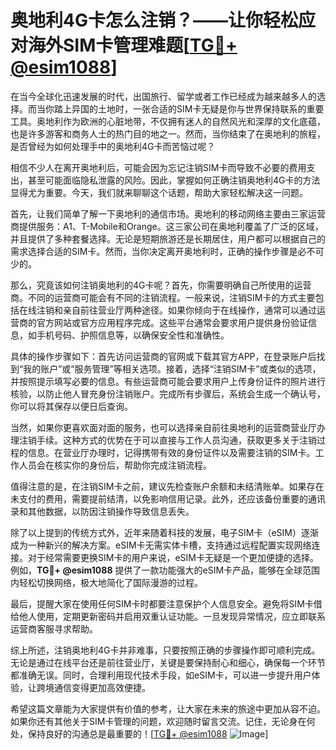 # 奥地利4G卡怎么注销？——让你轻松应对海外SIM卡管理难题[[TG💪+ @esim1088](https://t.me/s/esim1088)]

在当今全球化迅速发展的时代，出国旅行、留学或者工作已经成为越来越多人的选择。而当你踏上异国的土地时，一张合适的SIM卡无疑是你与世界保持联系的重要工具。奥地利作为欧洲的心脏地带，不仅拥有迷人的自然风光和深厚的文化底蕴，也是许多游客和商务人士的热门目的地之一。然而，当你结束了在奥地利的旅程，是否曾经为如何处理手中的奥地利4G卡而苦恼过呢？

相信不少人在离开奥地利后，可能会因为忘记注销SIM卡而导致不必要的费用支出，甚至可能面临隐私泄露的风险。因此，掌握如何正确注销奥地利4G卡的方法显得尤为重要。今天，我们就来聊聊这个话题，帮助大家轻松解决这一问题。

首先，让我们简单了解一下奥地利的通信市场。奥地利的移动网络主要由三家运营商提供服务：A1、T-Mobile和Orange。这三家公司在奥地利覆盖了广泛的区域，并且提供了多种套餐选择。无论是短期旅游还是长期居住，用户都可以根据自己的需求选择合适的SIM卡。然而，当你决定离开奥地利时，正确的操作步骤是必不可少的。

那么，究竟该如何注销奥地利的4G卡呢？首先，你需要明确自己所使用的运营商。不同的运营商可能会有不同的注销流程。一般来说，注销SIM卡的方式主要包括在线注销和亲自前往营业厅两种途径。如果你倾向于在线操作，通常可以通过运营商的官方网站或官方应用程序完成。这些平台通常会要求用户提供身份验证信息，如手机号码、护照信息等，以确保安全性和准确性。

具体的操作步骤如下：首先访问运营商的官网或下载其官方APP，在登录账户后找到“我的账户”或“服务管理”等相关选项。接着，选择“注销SIM卡”或类似的选项，并按照提示填写必要的信息。有些运营商可能会要求用户上传身份证件的照片进行核验，以防止他人冒充身份注销账户。完成所有步骤后，系统会生成一个确认号，你可以将其保存以便日后查询。

当然，如果你更喜欢面对面的服务，也可以选择亲自前往奥地利的运营商营业厅办理注销手续。这种方式的优势在于可以直接与工作人员沟通，获取更多关于注销过程的信息。在营业厅办理时，记得携带有效的身份证件以及需要注销的SIM卡。工作人员会在核实你的身份后，帮助你完成注销流程。

值得注意的是，在注销SIM卡之前，建议先检查账户余额和未结清账单。如果存在未支付的费用，需要提前结清，以免影响信用记录。此外，还应该备份重要的通讯录和其他数据，以防因注销操作导致信息丢失。

除了以上提到的传统方式外，近年来随着科技的发展，电子SIM卡（eSIM）逐渐成为一种新兴的解决方案。eSIM卡无需实体卡槽，支持通过远程配置实现网络连接。对于经常需要更换SIM卡的用户来说，eSIM卡无疑是一个更加便捷的选择。例如，**TG💪+ @esim1088** 提供了一款功能强大的eSIM卡产品，能够在全球范围内轻松切换网络，极大地简化了国际漫游的过程。

最后，提醒大家在使用任何SIM卡时都要注意保护个人信息安全。避免将SIM卡借给他人使用，定期更新密码并启用双重认证功能。一旦发现异常情况，应立即联系运营商客服寻求帮助。

综上所述，注销奥地利4G卡并非难事，只要按照正确的步骤操作即可顺利完成。无论是通过在线平台还是前往营业厅，关键是要保持耐心和细心，确保每一个环节都准确无误。同时，合理利用现代技术手段，如eSIM卡，可以进一步提升用户体验，让跨境通信变得更加高效便捷。

希望这篇文章能为大家提供有价值的参考，让大家在未来的旅途中更加从容不迫。如果你还有其他关于SIM卡管理的问题，欢迎随时留言交流。记住，无论身在何处，保持良好的沟通总是最重要的！[[TG💪+ @esim1088](https://t.me/s/esim1088) ![Image](https://i.postimg.cc/4NQfJmqS/Snipaste-2025-05-13-00-14-12.png)]